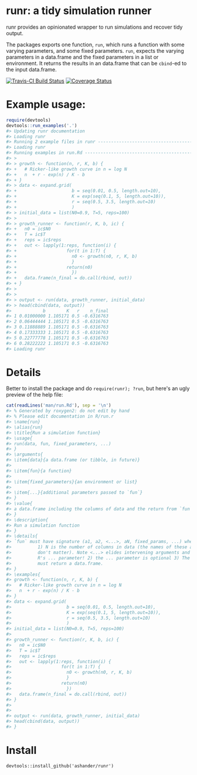 <!-- README.md is generated from README.Rmd. Please edit that file -->
runr: a tidy simulation runner
==============================

runr provides an opinionated wrapper to run simulations and recover tidy output.

The packages exports one function, `run`, which runs a function with some varying parameters, and some fixed parameters. `run`, expects the varying parameters in a data.frame and the fixed parameters in a list or environment. It returns the results in an data.frame that can be `cbind`-ed to the input data.frame.

[![Travis-CI Build Status](https://travis-ci.org/ashander/runr.svg?branch=master)](https://travis-ci.org/ashander/runr) [![Coverage Status](https://img.shields.io/codecov/c/github/ashander/runr/master.svg)](https://codecov.io/github/ashander/runr?branch=master)

Example usage:
==============

``` r
require(devtools)
devtools::run_examples('.')
#> Updating runr documentation
#> Loading runr
#> Running 2 example files in runr -------------------------------------------
#> Loading runr
#> Running examples in run.Rd ------------------------------------------------
#> > 
#> > growth <- function(n, r, K, b) {
#> +   # Ricker-like growth curve in n = log N
#> +   n  + r - exp(n) / K - b
#> + }
#> > data <- expand.grid(
#> +                     b = seq(0.01, 0.5, length.out=10),
#> +                     K = exp(seq(0.1, 5, length.out=10)),
#> +                     r = seq(0.5, 3.5, length.out=10)
#> +                     )
#> > initial_data = list(N0=0.9, T=5, reps=100)
#> > 
#> > growth_runner <- function(r, K, b, ic) {
#> +   n0 = ic$N0  
#> +   T = ic$T
#> +   reps = ic$reps
#> +   out <- lapply(1:reps, function(i) {
#> +                   for(t in 1:T) {
#> +                     n0 <- growth(n0, r, K, b)
#> +                     }
#> +                   return(n0)
#> +                     })
#> +   data.frame(n_final = do.call(rbind, out))
#> + }
#> > 
#> > 
#> > output <- run(data, growth_runner, initial_data)
#> > head(cbind(data, output))
#>            b        K   r    n_final
#> 1 0.01000000 1.105171 0.5 -0.6316763
#> 2 0.06444444 1.105171 0.5 -0.6316763
#> 3 0.11888889 1.105171 0.5 -0.6316763
#> 4 0.17333333 1.105171 0.5 -0.6316763
#> 5 0.22777778 1.105171 0.5 -0.6316763
#> 6 0.28222222 1.105171 0.5 -0.6316763
#> Loading runr
```

Details
=======

Better to install the package and do `require(runr); ?run`, but here's an ugly preview of the help file:

``` r
cat(readLines('man/run.Rd'), sep = '\n')
#> % Generated by roxygen2: do not edit by hand
#> % Please edit documentation in R/run.r
#> \name{run}
#> \alias{run}
#> \title{Run a simulation function}
#> \usage{
#> run(data, fun, fixed_parameters, ...)
#> }
#> \arguments{
#> \item{data}{a data.frame (or tibble, in future)}
#> 
#> \item{fun}{a function}
#> 
#> \item{fixed_parameters}{an environment or list}
#> 
#> \item{...}{additional parameters passed to `fun`}
#> }
#> \value{
#> a data.frame including the columns of data and the return from `fun`
#> }
#> \description{
#> Run a simulation function
#> }
#> \details{
#> `fun` must have signature (a1, a2, <...>, aN, fixed_params, ...) where
#>          1) N is the number of columns in data (the names of these arguments
#>          don't matter). Note <...> elides intervening arguments and is NOT
#>          R's ... parameter! 2) the ... parameter is optional 3) The function
#>          must return a data.frame.
#> }
#> \examples{
#> growth <- function(n, r, K, b) {
#>   # Ricker-like growth curve in n = log N
#>   n  + r - exp(n) / K - b
#> }
#> data <- expand.grid(
#>                     b = seq(0.01, 0.5, length.out=10),
#>                     K = exp(seq(0.1, 5, length.out=10)),
#>                     r = seq(0.5, 3.5, length.out=10)
#>                     )
#> initial_data = list(N0=0.9, T=5, reps=100)
#> 
#> growth_runner <- function(r, K, b, ic) {
#>   n0 = ic$N0  
#>   T = ic$T
#>   reps = ic$reps
#>   out <- lapply(1:reps, function(i) {
#>                   for(t in 1:T) {
#>                     n0 <- growth(n0, r, K, b)
#>                     }
#>                   return(n0)
#>                     })
#>   data.frame(n_final = do.call(rbind, out))
#> }
#> 
#> 
#> output <- run(data, growth_runner, initial_data)
#> head(cbind(data, output))
#> }
```

Install
=======

`devtools::install_github('ashander/runr')`

